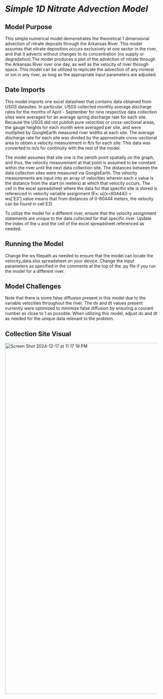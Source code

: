 # *Simple 1D Nitrate Advection Model*

## Model Purpose
This simple numerical model demonstrates the theoretical 1 dimensional advection of nitrate deposits through the Arkansas River. This model assumes that nitrate deposition occurs exclusively at one sector in the river, and that it advects without changes to its concentration (no supply or degradation).The model produces a plot of the advection of nitrate through the Arkansas River over one day, as well as the velocity of river through space. This model can be utilized to replicate the advection of any mineral or ion in any river, as long as the appropriate input parameters are adjusted.

## Date Imports
This model imports one excel datasheet that contains data obtained from USGS datasites. In particular, USGS collected monthly average discharge rates for the months of April - September for nine respective data collection sites were averaged for an average spring discharge rate for each site. Because the USGS did not publish pure velocities or cross-sectional areas, the gauge heights for each month were averaged per site, and were multiplied by GoogleEarth measured river widths at each site. The average discharge rate for each site was divided by the approximate cross-sectional area to obtain a velocity measurement in ft/s for each site. This data was converted to m/s for continuity with the rest of the model. 

The model assumes that site one is the zeroth point spatially on the graph, and thus, the velocity measurement at that point is assumed to be constant within the river until the next data collection site. The distances between the data collection sites were measured via GoogleEarth. The velocity measurements are input into an array of velocities wherein each x value is the distance from the start (in meters) at which that velocity occurs. The cell in the excel spreadsheet where the data for that specific site is stored is referenced in velocity variable assignment (Ex: u[(x<60444)] = ws['E3'].value means that from distances of 0-60444 meters, the velocity can be found in cell E3)

To utilize the model for a different river, ensure that the velocity assignment statements are unique to the data collected for that specific river. Update the index of the u and the cell of the excel spreadsheet referenced as needed. 

## Running the Model
Change the ws filepath as needed to ensure that the model can locate the velocity_data.xlsx spreadsheet on your device. Change the input parameters as specified in the comments at the top of the .py file if you run the model for a different river. 

## Model Challenges
Note that there is some false diffusion present in this model due to the variable velocities throughout the river. The dx and dt values present currently were optimized to minimize false diffusion by ensuring a courant number as close to 1 as possible. When utilizing this model, adjust dx and dt as needed for the unique data relevant to the problem. 

## Collection Site Visual
<img width="1157" alt="Screen Shot 2024-12-17 at 11 17 19 PM" src="https://github.com/user-attachments/assets/2bc1e65c-cc68-48e1-8a7f-26bfa95d4457" />

